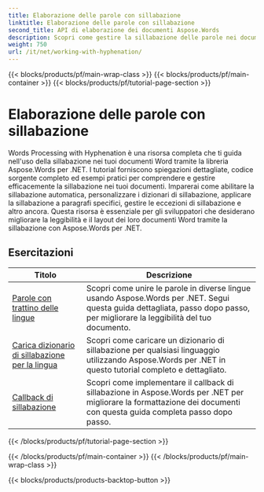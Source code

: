 ```yaml
---
title: Elaborazione delle parole con sillabazione
linktitle: Elaborazione delle parole con sillabazione
second_title: API di elaborazione dei documenti Aspose.Words
description: Scopri come gestire la sillabazione delle parole nei documenti Word con Aspose.Words per .NET. Sono inclusi tutorial completi ed esempi pratici.
weight: 750
url: /it/net/working-with-hyphenation/
---
```


{{< blocks/products/pf/main-wrap-class >}}
{{< blocks/products/pf/main-container >}}
{{< blocks/products/pf/tutorial-page-section >}}

# Elaborazione delle parole con sillabazione

Words Processing with Hyphenation è una risorsa completa che ti guida nell'uso della sillabazione nei tuoi documenti Word tramite la libreria Aspose.Words per .NET. I tutorial forniscono spiegazioni dettagliate, codice sorgente completo ed esempi pratici per comprendere e gestire efficacemente la sillabazione nei tuoi documenti. Imparerai come abilitare la sillabazione automatica, personalizzare i dizionari di sillabazione, applicare la sillabazione a paragrafi specifici, gestire le eccezioni di sillabazione e altro ancora. Questa risorsa è essenziale per gli sviluppatori che desiderano migliorare la leggibilità e il layout dei loro documenti Word tramite la sillabazione con Aspose.Words per .NET.

 ## Esercitazioni
| Titolo | Descrizione |
| --- | --- |
| [Parole con trattino delle lingue](./hyphenate-words-of-languages/) | Scopri come unire le parole in diverse lingue usando Aspose.Words per .NET. Segui questa guida dettagliata, passo dopo passo, per migliorare la leggibilità del tuo documento. |
| [Carica dizionario di sillabazione per la lingua](./load-hyphenation-dictionary-for-language/) | Scopri come caricare un dizionario di sillabazione per qualsiasi linguaggio utilizzando Aspose.Words per .NET in questo tutorial completo e dettagliato. |
| [Callback di sillabazione](./hyphenation-callback/) | Scopri come implementare il callback di sillabazione in Aspose.Words per .NET per migliorare la formattazione dei documenti con questa guida completa passo dopo passo. |
{{< /blocks/products/pf/tutorial-page-section >}}

{{< /blocks/products/pf/main-container >}}
{{< /blocks/products/pf/main-wrap-class >}}

{{< blocks/products/products-backtop-button >}}
